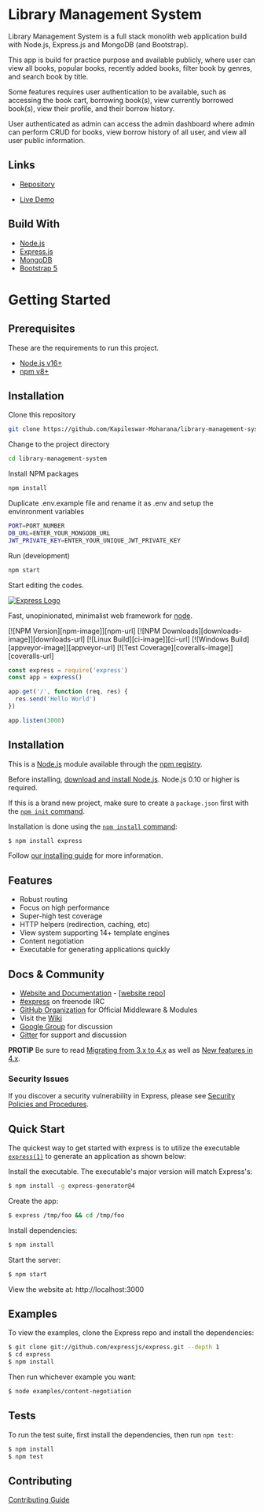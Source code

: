 # Library Management System

Library Management System is a full stack monolith web application build with Node.js, Express.js and MongoDB (and Bootstrap).

This app is build for practice purpose and available publicly, where user can view all books, popular books, recently added books, filter book by genres, and search book by title.

Some features requires user authentication to be available, such as accessing the book cart, borrowing book(s), view currently borrowed book(s), view their profile, and their borrow history.

User authenticated as admin can access the admin dashboard where admin can perform CRUD for books, view borrow history of all user, and view all user public information.

## Links

- [Repository](https://github.com/Kapileswar-Moharana/Library-Management-System?tab=readme-ov-file")

- [Live Demo](")

## Build With
- [Node.js](https://nodejs.org/en/)
- [Express.js](https://expressjs.com/)
- [MongoDB](https://www.mongodb.com/)
- [Bootstrap 5](https://getbootstrap.com/)

# Getting Started

## Prerequisites
These are the requirements to run this project.
- [Node.js v16+](https://nodejs.org/en/)
- [npm v8+](https://www.npmjs.com/)

## Installation

Clone this repository

```sh
git clone https://github.com/Kapileswar-Moharana/library-management-system.git
```

Change to the project directory
```sh
cd library-management-system
```

Install NPM packages
```sh
npm install
```

Duplicate .env.example file and rename it as .env and setup the envinronment variables
```sh
PORT=PORT_NUMBER
DB_URL=ENTER_YOUR_MONGODB_URL
JWT_PRIVATE_KEY=ENTER_YOUR_UNIQUE_JWT_PRIVATE_KEY
```

Run (development)
```sh
npm start
```

Start editing the codes.

[![Express Logo](https://i.cloudup.com/zfY6lL7eFa-3000x3000.png)](http://expressjs.com/)

  Fast, unopinionated, minimalist web framework for [node](http://nodejs.org).

  [![NPM Version][npm-image]][npm-url]
  [![NPM Downloads][downloads-image]][downloads-url]
  [![Linux Build][ci-image]][ci-url]
  [![Windows Build][appveyor-image]][appveyor-url]
  [![Test Coverage][coveralls-image]][coveralls-url]

```js
const express = require('express')
const app = express()

app.get('/', function (req, res) {
  res.send('Hello World')
})

app.listen(3000)
```

## Installation

This is a [Node.js](https://nodejs.org/en/) module available through the
[npm registry](https://www.npmjs.com/).

Before installing, [download and install Node.js](https://nodejs.org/en/download/).
Node.js 0.10 or higher is required.

If this is a brand new project, make sure to create a `package.json` first with
the [`npm init` command](https://docs.npmjs.com/creating-a-package-json-file).

Installation is done using the
[`npm install` command](https://docs.npmjs.com/getting-started/installing-npm-packages-locally):

```bash
$ npm install express
```

Follow [our installing guide](http://expressjs.com/en/starter/installing.html)
for more information.

## Features

  * Robust routing
  * Focus on high performance
  * Super-high test coverage
  * HTTP helpers (redirection, caching, etc)
  * View system supporting 14+ template engines
  * Content negotiation
  * Executable for generating applications quickly

## Docs & Community

  * [Website and Documentation](http://expressjs.com/) - [[website repo](https://github.com/expressjs/expressjs.com)]
  * [#express](https://webchat.freenode.net/?channels=express) on freenode IRC
  * [GitHub Organization](https://github.com/expressjs) for Official Middleware & Modules
  * Visit the [Wiki](https://github.com/expressjs/express/wiki)
  * [Google Group](https://groups.google.com/group/express-js) for discussion
  * [Gitter](https://gitter.im/expressjs/express) for support and discussion

**PROTIP** Be sure to read [Migrating from 3.x to 4.x](https://github.com/expressjs/express/wiki/Migrating-from-3.x-to-4.x) as well as [New features in 4.x](https://github.com/expressjs/express/wiki/New-features-in-4.x).

### Security Issues

If you discover a security vulnerability in Express, please see [Security Policies and Procedures](Security.md).

## Quick Start

  The quickest way to get started with express is to utilize the executable [`express(1)`](https://github.com/expressjs/generator) to generate an application as shown below:

  Install the executable. The executable's major version will match Express's:

```bash
$ npm install -g express-generator@4
```

  Create the app:

```bash
$ express /tmp/foo && cd /tmp/foo
```

  Install dependencies:

```bash
$ npm install
```

  Start the server:

```bash
$ npm start
```

  View the website at: http://localhost:3000

## Examples

  To view the examples, clone the Express repo and install the dependencies:

```bash
$ git clone git://github.com/expressjs/express.git --depth 1
$ cd express
$ npm install
```

  Then run whichever example you want:

```bash
$ node examples/content-negotiation
```

## Tests

  To run the test suite, first install the dependencies, then run `npm test`:

```bash
$ npm install
$ npm test
```

## Contributing

[Contributing Guide](Contributing.md)




